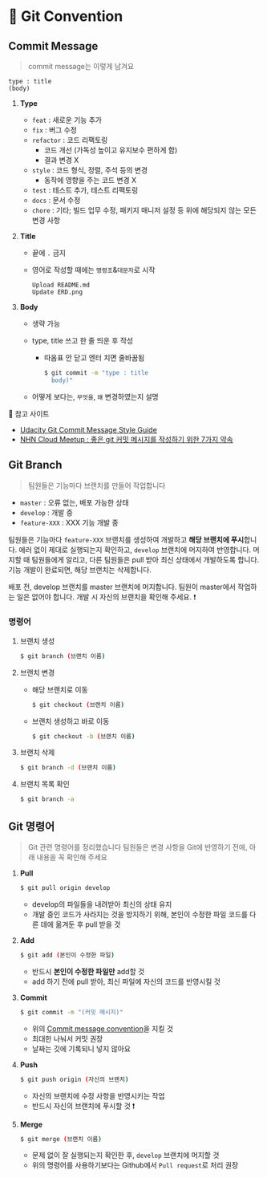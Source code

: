 # :file_folder: Git Convention

## Commit Message

> commit message는 이렇게 남겨요

```
type : title
(body)
```

1. **Type**

   - `feat` : 새로운 기능 추가
   - `fix` : 버그 수정
   - `refactor` : 코드 리팩토링
     - 코드 개선 (가독성 높이고 유지보수 편하게 함)
     - 결과 변경 X
   - `style` : 코드 형식, 정렬, 주석 등의 변경
     - 동작에 영향을 주는 코드 변경 X
   - `test` : 테스트 추가, 테스트 리팩토링
   - `docs` : 문서 수정
   - `chore` : 기타; 빌드 업무 수정, 패키지 매니저 설정 등 위에 해당되지 않는 모든 변경 사항

2. **Title**

   - 끝에 `.` 금지

   - 영어로 작성할 때에는 `명령조`&`대문자`로 시작

     ```
     Upload README.md
     Update ERD.png
     ```

3. **Body**

   - 생략 가능

   - type, title 쓰고 한 줄 띄운 후 작성

     - 따옴표 안 닫고 엔터 치면 줄바꿈됨

       ```bash
       $ git commit -m "type : title
         body)"
       ```

   - 어떻게 보다는, `무엇을`, `왜` 변경하였는지 설명

:eyes: 참고 사이트

- [Udacity Git Commit Message Style Guide](https://udacity.github.io/git-styleguide/)
- [NHN Cloud Meetup : 좋은 git 커밋 메시지를 작성하기 위한 7가지 약속](https://meetup.toast.com/posts/106)

## Git Branch

> 팀원들은 기능마다 브랜치를 만들어 작업합니다

- `master` : 오류 없는, 배포 가능한 상태
- `develop` : 개발 중
- `feature-XXX` : XXX 기능 개발 중

팀원들은 기능마다 `feature-XXX` 브랜치를 생성하여 개발하고 **해당 브랜치에 푸시**합니다. 에러 없이 제대로 실행되는지 확인하고, `develop` 브랜치에 머지하여 반영합니다. 머지할 때 팀원들에게 알리고, 다른 팀원들은 pull 받아 최신 상태에서 개발하도록 합니다. 기능 개발이 완료되면, 해당 브랜치는 삭제합니다.

배포 전, develop 브랜치를 master 브랜치에 머지합니다. 팀원이 master에서 작업하는 일은 없어야 합니다. 개발 시 자신의 브랜치을 확인해 주세요. :exclamation:

### 명령어

1. 브랜치 생성

   ```bash
   $ git branch (브랜치 이름)
   ```

2. 브랜치 변경

   - 해당 브랜치로 이동

     ```bash
     $ git checkout (브랜치 이름)
     ```

   - 브랜치 생성하고 바로 이동

     ```bash
     $ git checkout -b (브랜치 이름)
     ```

3. 브랜치 삭제

   ```bash
   $ git branch -d (브랜치 이름)
   ```

4. 브랜치 목록 확인

   ```bash
   $ git branch -a
   ```


## Git 명령어

> Git 관련 명령어를 정리했습니다
> 팀원들은 변경 사항을 Git에 반영하기 전에, 아래 내용을 꼭 확인해 주세요

1. **Pull**

   ```bash
   $ git pull origin develop
   ```

   - develop의 파일들을 내려받아 최신의 상태 유지
   - 개발 중인 코드가 사라지는 것을 방지하기 위해, 본인이 수정한 파일 코드를 다른 데에 옮겨둔 후 pull 받을 것

2. **Add**

   ```bash
   $ git add (본인이 수정한 파일)
   ```

   - 반드시 **본인이 수정한 파일만** add할 것
   - add 하기 전에 pull 받아, 최신 파일에 자신의 코드를 반영시킬 것

3. **Commit**

   ```bash
   $ git commit -m "(커밋 메시지)"
   ```

   - 위의 [Commit message convention](#Commit-Message)을 지킬 것
   - 최대한 나눠서 커밋 권장
   - 날짜는 깃에 기록되니 넣지 않아요

4. **Push**

   ```bash
   $ git push origin (자신의 브랜치)
   ```

   - 자신의 브랜치에 수정 사항을 반영시키는 작업
   - 반드시 자신의 브랜치에 푸시할 것 :exclamation:

5. **Merge**

   ```bash
   $ git merge (브랜치 이름)
   ```
   
   - 문제 없이 잘 실행되는지 확인한 후, `develop` 브랜치에 머지할 것
   - 위의 명령어를 사용하기보다는 Github에서 `Pull request`로 처리 권장

